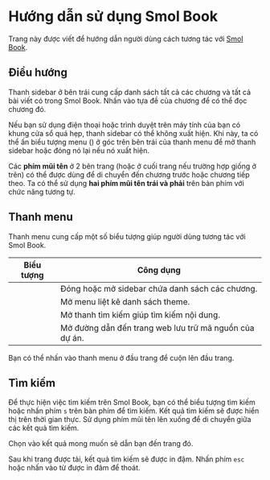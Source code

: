 # Hướng dẫn sử dụng Smol Book

Trang này được viết để hướng dẫn người dùng cách tương tác với [Smol Book](./title-page.md).

## Điều hướng

Thanh sidebar ở bên trái cung cấp danh sách tất cả các chương và tất cả bài viết có trong Smol Book. Nhấn vào tựa đề của chương để có thể đọc chương đó.

Nếu bạn sử dụng điện thoại hoặc trình duyệt trên máy tính của bạn có khung cửa sổ quá hẹp, thanh sidebar có thể không xuất hiện. Khi này, ta có thể ấn biểu tượng menu (<i class="fa fa-bars"></i>) ở góc trên bên trái của thanh menu để mở thanh sidebar hoặc đóng nó lại nếu nó xuất hiện.

Các **phím mũi tên** ở 2 bên trang (hoặc ở cuối trang nếu trường hợp giống ở trên) có thể được dùng để di chuyển đến chương trước hoặc chương tiếp theo. Ta có thể sử dụng **hai phím mũi tên trái và phải** trên bàn phím với chức năng tương tự.

## Thanh menu

Thanh menu cung cấp một số biểu tượng giúp người dùng tương tác với Smol Book.

| Biểu tượng | Công dụng |
|------|-------------|
| <i class="fa fa-bars"></i> | Đóng hoặc mở sidebar chứa danh sách các chương. |
| <i class="fa fa-paint-brush"></i> | Mở menu liệt kê danh sách theme. |
| <i class="fa fa-search"></i> | Mở thanh tìm kiếm giúp tìm kiếm nội dung. |
| <i class="fa fa-code-fork"></i> | Mở đường dẫn đến trang web lưu trữ mã nguồn của dự án. |

Bạn có thể nhấn vào thanh menu ở đầu trang để cuộn lên đầu trang.

## Tìm kiếm

Để thực hiện việc tìm kiếm trên Smol Book, bạn có thể biểu tượng tìm kiếm <i class="fa fa-search"></i> hoặc nhấn phím `s` trên bàn phím để tìm kiếm. Kết quả tìm kiếm sẽ được hiển thị trên thời gian thực. 
Sử dụng phím mũi tên lên xuống để di chuyển giữa các kết quả tìm kiếm. 

Chọn vào kết quả mong muốn sẽ dẫn bạn đến trang đó.

Sau khi trang được tải, kết quả tìm kiếm sẽ được in đậm. Nhấn phím `esc` hoặc nhấn vào từ được in đâm để thoát.